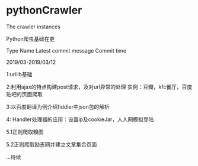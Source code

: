 # pythonCrawler
The crawler instances


Python爬虫基础在更


Type	Name	Latest commit message	Commit time

2019/03-2019/03/12

1:urllib基础

2:利用ajax的特点构建post请求，及对url异常的处理 实例：豆瓣，kfc餐厅，百度贴吧的页面爬取

3:以百度翻译为例介绍fiddler中json包的解析

4: Handler处理器的应用：设置ip及cookieJar，人人网模拟登陆

5.1正则爬取糗图

5.2正则爬取励志网并建立文章集合页面

...待续
